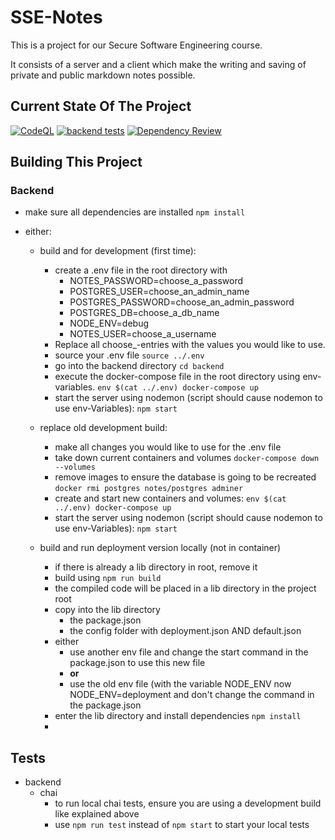 # SSE-Notes

This is a project for our Secure Software Engineering course.

It consists of a server and a client which make the writing and saving of private and public markdown notes possible.

## Current State Of The Project
[![CodeQL](https://github.com/BranAndSceolan/SSE-Notes/actions/workflows/codeql-analysis.yml/badge.svg?branch=development)](https://github.com/BranAndSceolan/SSE-Notes/actions/workflows/codeql-analysis.yml)
[![backend tests](https://github.com/BranAndSceolan/SSE-Notes/actions/workflows/backend-test.yml/badge.svg?branch=development&event=pull_request)](https://github.com/BranAndSceolan/SSE-Notes/actions/workflows/backend-test.yml)
[![Dependency Review](https://github.com/BranAndSceolan/SSE-Notes/actions/workflows/dependency-review.yml/badge.svg?branch=development&event=pull_request)](https://github.com/BranAndSceolan/SSE-Notes/actions/workflows/dependency-review.yml)

## Building This Project

### Backend
* make sure all dependencies are installed ``npm install``
* either:

  * build and for development (first time):
    * create a .env file in the root directory with
      * NOTES_PASSWORD=choose_a_password
      * POSTGRES_USER=choose_an_admin_name
      * POSTGRES_PASSWORD=choose_an_admin_password
      * POSTGRES_DB=choose_a_db_name
      * NODE_ENV=debug
      * NOTES_USER=choose_a_username
    * Replace all choose_-entries with the values you would like to use.
    * source your .env file  ``source ../.env``
    * go into the backend directory ``cd backend``
    * execute the docker-compose file in the root directory using env-variables. ``env $(cat ../.env) docker-compose up``
    * start the server using nodemon (script should cause nodemon to use env-Variables): ``npm start``

  * replace old development build:
    * make all changes you would like to use for the .env file
    * take down current containers and volumes ``docker-compose down --volumes``
    * remove images to ensure the database is going to be recreated ``docker rmi postgres notes/postgres adminer``
    * create and start new containers and volumes: ``env $(cat ../.env) docker-compose up``
    * start the server using nodemon (script should cause nodemon to use env-Variables): ``npm start``

  * build and run deployment version locally (not in container)
    * if there is already a lib directory in root, remove it
    * build using ``npm run build``
    * the compiled code will be placed in a lib directory in the project root
    * copy into the lib directory
      * the package.json
      * the config folder with deployment.json AND default.json
    * either 
      - use another env file and change the start command in the package.json to use this new file
      - **or**
      - use the old env file (with the variable NODE_ENV now NODE_ENV=deployment and don't change the command in the package.json
    * enter the lib directory and install dependencies ``npm install``
    * 

## Tests
  * backend
    * chai
      * to run local chai tests, ensure you are using a development build like explained above
      * use ``npm run test`` instead of ``npm start`` to start your local tests
